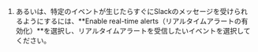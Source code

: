 1. あるいは、特定のイベントが生じたらすぐにSlackのメッセージを受けられるようにするには、**Enable real-time alerts（リアルタイムアラートの有効化）**を選択し、リアルタイムアラートを受信したいイベントを選択してください。